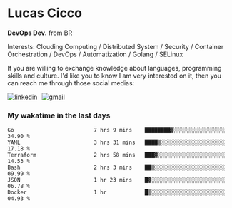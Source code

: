 # Lucas Cicco

**DevOps Dev.** from BR

Interests: Clouding Computing / Distributed System / Security / Container Orchestration / DevOps / Automatization / Golang / SELinux

If you are willing to exchange knowledge about languages, programming skills and culture. I'd like you to know I am very interested on it, then you can reach me through those social medias:

<div style="display: flex; align-items: center; gap: 10px;">
  <a href="https://www.linkedin.com/in/lucas-vitor-de-cicco" target="_blank">
    <img
      src="https://img.shields.io/badge/-LinkedIn-%230077B5?style=for-the-badge&logo=linkedin&logoColor=white"
      alt="linkedin"
      target="_blank" 
    />
  </a>
  <a href="mailto:lucasvitorx1@gmail.com">
      <img
        src="https://img.shields.io/badge/-Gmail-%23333?style=for-the-badge&logo=gmail&logoColor=white"
        alt="gmail"
        target="_blank"
      />
  </a>
</div>

### My wakatime in the last days

<!--START_SECTION:waka-->

```text
Go                         7 hrs 9 mins    ████████▓░░░░░░░░░░░░░░░░   34.90 %
YAML                       3 hrs 31 mins   ████▒░░░░░░░░░░░░░░░░░░░░   17.18 %
Terraform                  2 hrs 58 mins   ███▓░░░░░░░░░░░░░░░░░░░░░   14.53 %
Bash                       2 hrs 3 mins    ██▒░░░░░░░░░░░░░░░░░░░░░░   09.99 %
JSON                       1 hr 23 mins    █▓░░░░░░░░░░░░░░░░░░░░░░░   06.78 %
Docker                     1 hr            █▒░░░░░░░░░░░░░░░░░░░░░░░   04.93 %
```

<!--END_SECTION:waka-->

